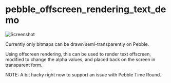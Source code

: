 # pebble_offscreen_rendering_text_demo
![Screenshot](https://raw.githubusercontent.com/mhungerford/pebble_offscreen_rendering_text_demo/master/offscreen_text_demo.png)

Currently only bitmaps can be drawn semi-transparently on Pebble.

Using offscreen rendering, this can be used to render text offscreen, modified to change the alpha values, and placed back on the screen in transparent form.

NOTE: A bit hacky right now to support an issue with Pebble Time Round.
